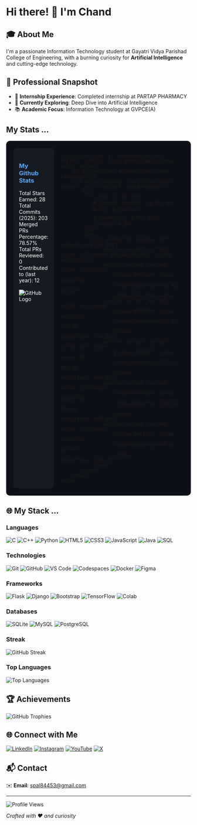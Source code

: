# Hi there! 👋 I'm Chand

## 🎓 About Me
I'm a passionate Information Technology student at Gayatri Vidya Parishad College of Engineering, with a burning curiosity for **Artificial Intelligence** and cutting-edge technology.

## 🚀 Professional Snapshot
- 💼 **Internship Experience**: Completed internship at PARTAP PHARMACY
- 🌱 **Currently Exploring**: Deep Dive into Artificial Intelligence
- 📚 **Academic Focus**: Information Technology at GVPCE(A)

## My Stats ...

<div style="display: flex; gap: 20px; background-color: #0D1117; padding: 20px; border-radius: 10px;">
    <div style="flex: 1; background-color: #161B22; padding: 15px; border-radius: 10px; color: white;">
        <h3 style="color: #58A6FF;">My Github Stats</h3>
        Total Stars Earned: 28 <br>
        Total Commits (2025): 203 <br>
        Merged PRs Percentage: 78.57% <br>
        Total PRs Reviewed: 0 <br>
        Contributed to (last year): 12 <br><br>
        <div style="display: flex; justify-content: center; align-items: center;">
            <img src="https://img.shields.io/badge/GitHub-181717?style=for-the-badge&logo=github" alt="GitHub Logo">
        </div>
    </div>
    
    <div style="flex: 1; background-color: #161B22; padding: 15px; border-radius: 10px; color: white;">
        <h3 style="color: #58A6FF;">Most Used Languages</h3>
        <div style="display: flex; align-items: center; justify-content: space-between;">
            <div>
                🔴 HTML: 67.95% <br>
                🟠 Jupyter Notebook: 14.60% <br>
                🟣 CSS: 6.56% <br>
                🟡 JavaScript: 5.93% <br>
                🔵 Python: 4.96%
            </div>
            <div>
                <svg width="200" height="200" viewBox="0 0 200 200">
                    <circle cx="100" cy="100" r="90" fill="none" stroke="#161B22" stroke-width="20"/>
                    <circle cx="100" cy="100" r="90" fill="none" 
                        stroke="#FF5A5F" stroke-width="20" 
                        stroke-dasharray="565.48, 565.48" 
                        stroke-dashoffset="0"/>
                    <circle cx="100" cy="100" r="90" fill="none" 
                        stroke="#FF7F50" stroke-width="20" 
                        stroke-dasharray="247.39, 565.48" 
                        stroke-dashoffset="-247.39"/>
                    <circle cx="100" cy="100" r="90" fill="none" 
                        stroke="#9932CC" stroke-width="20" 
                        stroke-dasharray="111.31, 565.48" 
                        stroke-dashoffset="-494.78"/>
                    <circle cx="100" cy="100" r="90" fill="none" 
                        stroke="#FFD700" stroke-width="20" 
                        stroke-dasharray="100.59, 565.48" 
                        stroke-dashoffset="-606.09"/>
                    <circle cx="100" cy="100" r="90" fill="none" 
                        stroke="#4169E1" stroke-width="20" 
                        stroke-dasharray="84.01, 565.48" 
                        stroke-dashoffset="-706.68"/>
                </svg>
            </div>
        </div>
    </div>
</div>

## 🌐 My Stack ...

### Languages
![C](https://img.shields.io/badge/-C-00599C?style=flat-square&logo=c&logoColor=white)
![C++](https://img.shields.io/badge/-C++-00599C?style=flat-square&logo=c%2B%2B&logoColor=white)
![Python](https://img.shields.io/badge/-Python-3670A0?style=flat-square&logo=python&logoColor=ffdd54)
![HTML5](https://img.shields.io/badge/-HTML5-E34F26?style=flat-square&logo=html5&logoColor=white)
![CSS3](https://img.shields.io/badge/-CSS3-1572B6?style=flat-square&logo=css3&logoColor=white)
![JavaScript](https://img.shields.io/badge/-JavaScript-black?style=flat-square&logo=javascript)
![Java](https://img.shields.io/badge/-Java-ED8B00?style=flat-square&logo=openjdk&logoColor=white)
![SQL](https://img.shields.io/badge/-SQL-4479A1?style=flat-square&logo=mysql&logoColor=white)

### Technologies
![Git](https://img.shields.io/badge/-Git-black?style=flat-square&logo=git)
![GitHub](https://img.shields.io/badge/-GitHub-181717?style=flat-square&logo=github)
![VS Code](https://img.shields.io/badge/-VS%20Code-007ACC?style=flat-square&logo=visual-studio-code)
![Codespaces](https://img.shields.io/badge/-Codespaces-181717?style=flat-square&logo=github)
![Docker](https://img.shields.io/badge/-Docker-2496ED?style=flat-square&logo=docker&logoColor=white)
![Figma](https://img.shields.io/badge/-Figma-F24E1E?style=flat-square&logo=figma&logoColor=white)

### Frameworks
![Flask](https://img.shields.io/badge/-Flask-000000?style=flat-square&logo=flask)
![Django](https://img.shields.io/badge/-Django-092E20?style=flat-square&logo=django)
![Bootstrap](https://img.shields.io/badge/-Bootstrap-563D7C?style=flat-square&logo=bootstrap)
![TensorFlow](https://img.shields.io/badge/-TensorFlow-FF6F00?style=flat-square&logo=tensorflow&logoColor=white)
![Colab](https://img.shields.io/badge/-Colab-F9AB00?style=flat-square&logo=google-colab&logoColor=white)

### Databases
![SQLite](https://img.shields.io/badge/-SQLite-07405E?style=flat-square&logo=sqlite)
![MySQL](https://img.shields.io/badge/-MySQL-4479A1?style=flat-square&logo=mysql&logoColor=white)
![PostgreSQL](https://img.shields.io/badge/-PostgreSQL-336791?style=flat-square&logo=postgresql)

### Streak
![GitHub Streak](https://github-readme-streak-stats.herokuapp.com/?user=chand6907&theme=ocean_dark&hide_border=true)

### Top Languages
![Top Languages](https://github-readme-stats.vercel.app/api/top-langs/?username=chand6907&theme=ocean_dark&layout=compact&hide_border=true)

## 🏆 Achievements
![GitHub Trophies](https://github-profile-trophy.vercel.app/?username=chand6907&theme=darkhub&no-frame=true&row=1&column=7)

## 🌐 Connect with Me
[![LinkedIn](https://img.shields.io/badge/-LinkedIn-0077B5?style=flat-square&logo=linkedin&logoColor=white)](https://linkedin.com/in/chand.)
[![Instagram](https://img.shields.io/badge/-Instagram-E4405F?style=flat-square&logo=instagram&logoColor=white)](https://instagram.com/prince_chand_123)
[![YouTube](https://img.shields.io/badge/-YouTube-FF0000?style=flat-square&logo=youtube&logoColor=white)](https://www.youtube.com/@princechand1612)
[![X](https://img.shields.io/badge/-X-000000?style=flat-square&logo=x&logoColor=white)](https://x.com/pc6907)

## 📬 Contact
✉️ **Email**: [spal84453@gmail.com](mailto:spal84453@gmail.com)

---
![Profile Views](https://visitcount.itsvg.in/api?id=chand6907&icon=5&color=6)

*Crafted with ❤️ and curiosity*
